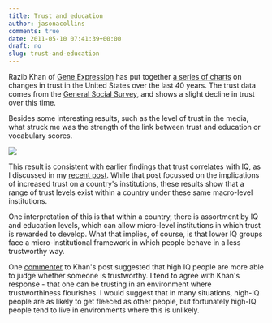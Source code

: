 ```yaml
---
title: Trust and education
author: jasonacollins
comments: true
date: 2011-05-10 07:41:39+00:00
draft: no
slug: trust-and-education
---
```


Razib Khan of [Gene Expression](http://blogs.discovermagazine.com/gnxp/) has put together [a series of charts](http://blogs.discovermagazine.com/gnxp/2011/05/the-slow-decline-of-trust-over-time/) on changes in trust in the United States over the last 40 years. The trust data comes from the [General Social Survey](http://sda.berkeley.edu/cgi-bin/hsda?harcsda+gss10), and shows a slight decline in trust over this time.

Besides some interesting results, such as the level of trust in the media, what struck me was the strength of the link between trust and education or vocabulary scores.

![](/img/trust-vocabulary-1992-2010.jpg)

This result is consistent with earlier findings that trust correlates with IQ, as I discussed in my [recent post](https://www.jasoncollins.blog/jones-on-iq-and-immigration/). While that post focussed on the implications of increased trust on a country's institutions, these results show that a range of trust levels exist within a country under these same macro-level institutions.

One interpretation of this is that within a country, there is assortment by IQ and education levels, which can allow micro-level institutions in which trust is rewarded to develop. What that implies, of course, is that lower IQ groups face a micro-institutional framework in which people behave in a less trustworthy way.

One [commenter](http://blogs.discovermagazine.com/gnxp/2011/05/the-slow-decline-of-trust-over-time/#comment-69203) to Khan's post suggested that high IQ people are more able to judge whether someone is trustworthy. I tend to agree with Khan's response - that one can be trusting in an environment where trustworthiness flourishes. I would suggest that in many situations, high-IQ people are as likely to get fleeced as other people, but fortunately high-IQ people tend to live in environments where this is unlikely.
